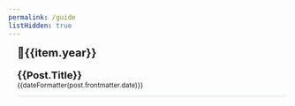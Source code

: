 ```yaml
---
permalink: /guide
listHidden: true
---
```

<div class="post-list">
  <section class="post-sort" v-for="item in sameYearPosts">
    <div class="year" v-if="Number(item.year)!==thisYear">📆{{item.year}}</div>
    <div class="post" v-for="post in item.posts">
      <div class="post-title">
        <router-link :to="post.path">{{post.title}}</router-link>
      </div>
      <div class="post-date">
        {{dateFormatter(post.frontmatter.date)}} 
      </div>
    </div> 
  </section>
</div>

<script>
export default {
  data () {
    return {
      thisYear: new Date().getFullYear()
    }
  },
  computed: {
    posts () {
      const pages = this.$site.pages
      if (!pages) return []

      return pages.sort((x, y) => {
        return y.frontmatter.date - x.frontmatter.date
      })
    },
    sameYearPosts () {
      let postsYearMap = {}
      this.posts.forEach(post => {
        const year = new Date(post.frontmatter.date).getFullYear()
        if (post.frontmatter.listHidden) return
        if (!postsYearMap[year]) postsYearMap[year] = []
        postsYearMap[year].push(post)
      })

      // based on Object.keys order
      return Object.keys(postsYearMap).reverse().map(year => {
        return {year, posts: postsYearMap[year]}
      })
    }
  },
  methods: {
    dateFormatter (stamp) {
      const date = new Date(stamp)
      return `${date.getMonth() + 1}-${date.getDate()}`
    }
  }
}
</script>
<style lang="less" scoped>
.post-list {
  .post-sort {
    padding-left: 16px;
    .year {
      margin: 8px 0;
      font-weight: bold;
      font-size: 20px;
    }
    .post {
      padding: 10px 0;
      border-bottom: 1px solid #f3f4f4;
      font-size: 18px;
      &:last-of-type {
        border-bottom-width: 5px;
      }
      .post-title {
        text-transform: capitalize;
        font-weight: bold;
        text-shadow: 1px 1px 1px #f3f4f4;
        a {
          color: rgb(72, 72, 72);
          display: block;
          text-decoration: none;
          overflow: hidden;
          text-overflow: ellipsis;
          white-space: nowrap;
          height: 100%;
          width: 100%;
        }
      }
      .post-date {
        font-size: 12px;
      }
    }
  }
}
</style>